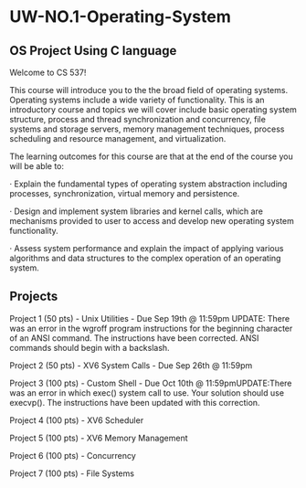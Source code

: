 # UW-NO.1-Operating-System
## OS Project Using C language

Welcome to CS 537!

This course will introduce you to the the broad field of operating systems. Operating systems include a wide variety of functionality. 
This is an introductory course and topics we will cover include basic operating system structure, process and thread synchronization and concurrency, file systems and storage servers, memory management techniques, process scheduling and resource management, and virtualization.

The learning outcomes for this course are that at the end of the course you will be able to:

· Explain the fundamental types of operating system abstraction including processes, synchronization, virtual memory and persistence.

· Design and implement system libraries and kernel calls, which are mechanisms provided to user to access and develop new operating system functionality.

· Assess system performance and explain the impact of applying various algorithms and data structures to the complex operation of an operating system.

## Projects

Project 1 (50 pts) - Unix Utilities - Due Sep 19th @ 11:59pm UPDATE: There was an error in the wgroff program instructions for the beginning character of an ANSI command. The instructions have been corrected. ANSI commands should begin with a backslash.
  
Project 2 (50 pts) - XV6 System Calls - Due Sep 26th @ 11:59pm

Project 3 (100 pts) - Custom Shell - Due Oct 10th @ 11:59pmUPDATE:There was an error in which exec() system call to use. Your solution should use execvp(). The instructions have been updated with this correction.

Project 4 (100 pts) - XV6 Scheduler
  
Project 5 (100 pts) - XV6 Memory Management
  
Project 6 (100 pts) - Concurrency
  
Project 7 (100 pts) - File Systems
